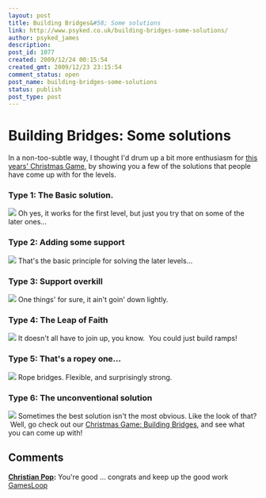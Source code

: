 ```yaml
---
layout: post
title: Building Bridges&#58; Some solutions
link: http://www.psyked.co.uk/building-bridges-some-solutions/
author: psyked_james
description: 
post_id: 1077
created: 2009/12/24 00:15:54
created_gmt: 2009/12/23 23:15:54
comment_status: open
post_name: building-bridges-some-solutions
status: publish
post_type: post
---
```


# Building Bridges: Some solutions

In a non-too-subtle way, I thought I'd drum up a bit more enthusiasm for [this years' Christmas Game](http://www.mmtdigital.co.uk/Flash/ChristmasGame2009/Building_Bridges.html), by showing you a few of the solutions that people have come up with for the levels. 

### Type 1: The Basic solution.

![](http://uploads.psyked.co.uk/2009/12/basic.png) Oh yes, it works for the first level, but just you try that on some of the later ones... 

### Type 2: Adding some support

![](http://uploads.psyked.co.uk/2009/12/secure.png) That's the basic principle for solving the later levels... 

### Type 3: Support overkill

![](http://uploads.psyked.co.uk/2009/12/sturdy.png) One things' for sure, it ain't goin' down lightly. 

### Type 4: The Leap of Faith

![](http://uploads.psyked.co.uk/2009/12/leapoffaith.png) It doesn't all have to join up, you know.  You could just build ramps! 

### Type 5: That's a ropey one...

![](http://uploads.psyked.co.uk/2009/12/ropey.png) Rope bridges. Flexible, and surprisingly strong. 

### Type 6: The unconventional solution

![](http://uploads.psyked.co.uk/2009/12/unconventional.png) Sometimes the best solution isn't the most obvious. Like the look of that?  Well, go check out our [Christmas Game: Building Bridges](http://www.mmtdigital.co.uk/Flash/ChristmasGame2009/Building_Bridges.html), and see what you can come up with!

## Comments

**[Christian Pop](#737 "2010-02-24 15:44:56"):** You're good ... congrats and keep up the good work [GamesLoop](http://gamesloop.com)

